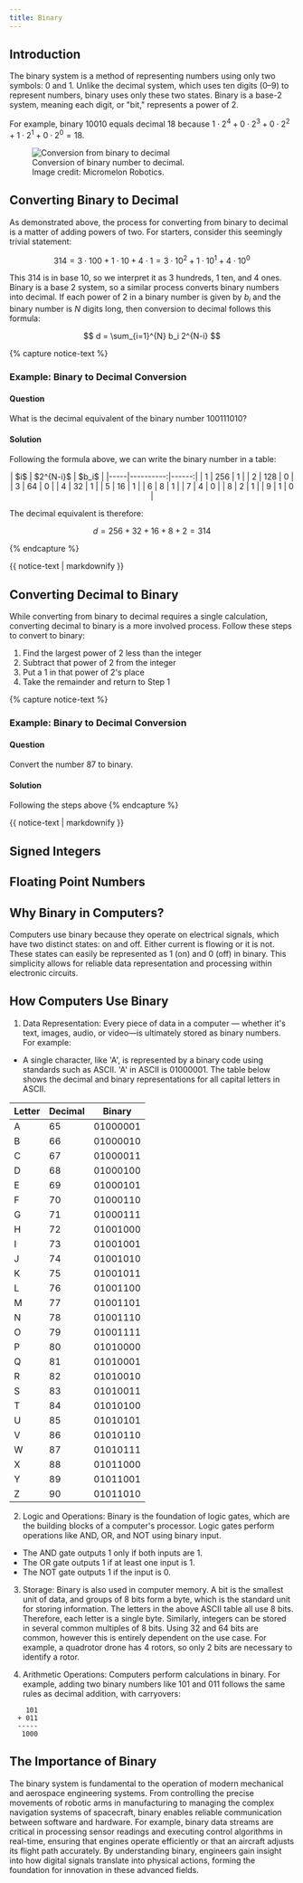 ```yaml
---
title: Binary
---
```


## Introduction
The binary system is a method of representing numbers using only two symbols: 0 and 1.
Unlike the decimal system, which uses ten digits (0–9) to represent numbers, binary uses only these two states.
Binary is a base-2 system, meaning each digit, or "bit," represents a power of 2.

For example, binary 10010 equals decimal 18 because $1 \cdot 2^4 + 0 \cdot 2^3 + 0 \cdot 2^2 + 1 \cdot 2^1 + 0 \cdot 2^0 = 18$.

<figure style="width: 300px" class="align-center">
  <img src="{{ site.url }}{{ site.baseurl }}/assets/images/binary_number.png" 
    alt="Conversion from binary to decimal">
  <figcaption>Conversion of binary number to decimal. Image credit: Micromelon Robotics.</figcaption>
</figure> 

## Converting Binary to Decimal
As demonstrated above, the process for converting from binary to decimal is a matter of adding powers of two.
For starters, consider this seemingly trivial statement:

$$ 314 = 3 \cdot 100 + 1 \cdot 10 + 4 \cdot 1 = 3 \cdot 10^2 + 1 \cdot 10^1 + 4 \cdot 10^0 $$

This 314 is in base 10, so we interpret it as 3 hundreds, 1 ten, and 4 ones.
Binary is a base 2 system, so a similar process converts binary numbers into decimal.
If each power of 2 in a binary number is given by $b_i$ and the binary number is $N$ digits long,
then conversion to decimal follows this formula:

$$ d = \sum_{i=1}^{N} b_i 2^{N-i} $$ 

{% capture notice-text %}
### Example: Binary to Decimal Conversion
#### Question
What is the decimal equivalent of the binary number 100111010?

#### Solution
Following the formula above, we can write the binary number in a table:

<div style="text-align: center;">
| $i$ | $2^{N-i}$ | $b_i$ |
|-----|----------:|------:|
|   1 |       256 |     1 |
|   2 |       128 |     0 |
|   3 |        64 |     0 |
|   4 |        32 |     1 |
|   5 |        16 |     1 |
|   6 |         8 |     1 | 
|   7 |         4 |     0 |
|   8 |         2 |     1 |
|   9 |         1 |     0 |
</div>

The decimal equivalent is therefore:

$$ d = 256 + 32 + 16 + 8 + 2 = 314 $$

{% endcapture %}

<div class="notice--info">{{ notice-text | markdownify }}</div>

## Converting Decimal to Binary
While converting from binary to decimal requires a single calculation, converting decimal to binary is a more involved process.
Follow these steps to convert to binary:

1. Find the largest power of 2 less than the integer
2. Subtract that power of 2 from the integer
3. Put a 1 in that power of 2's place
4. Take the remainder and return to Step 1

{% capture notice-text %}
### Example: Binary to Decimal Conversion
#### Question
Convert the number 87 to binary.

#### Solution
Following the steps above 
{% endcapture %}

<div class="notice--info">{{ notice-text | markdownify }}</div>


## Signed Integers

## Floating Point Numbers

## Why Binary in Computers?
Computers use binary because they operate on electrical signals, which have two distinct states: on and off.
Either current is flowing or it is not.
These states can easily be represented as 1 (on) and 0 (off) in binary.
This simplicity allows for reliable data representation and processing within electronic circuits.

## How Computers Use Binary
1. Data Representation: Every piece of data in a computer — whether it's text, images, audio, or video—is ultimately stored as binary numbers. For example:

 * A single character, like 'A', is represented by a binary code using standards such as ASCII. 'A' in ASCII is 01000001. The table below shows the decimal and binary representations for all capital letters in ASCII.

| Letter | Decimal | Binary     |
|--------|---------|------------|
| A      | 65      | 01000001   |
| B      | 66      | 01000010   |
| C      | 67      | 01000011   |
| D      | 68      | 01000100   |
| E      | 69      | 01000101   |
| F      | 70      | 01000110   |
| G      | 71      | 01000111   |
| H      | 72      | 01001000   |
| I      | 73      | 01001001   |
| J      | 74      | 01001010   |
| K      | 75      | 01001011   |
| L      | 76      | 01001100   |
| M      | 77      | 01001101   |
| N      | 78      | 01001110   |
| O      | 79      | 01001111   |
| P      | 80      | 01010000   |
| Q      | 81      | 01010001   |
| R      | 82      | 01010010   |
| S      | 83      | 01010011   |
| T      | 84      | 01010100   |
| U      | 85      | 01010101   |
| V      | 86      | 01010110   |
| W      | 87      | 01010111   |
| X      | 88      | 01011000   |
| Y      | 89      | 01011001   |
| Z      | 90      | 01011010   |

2. Logic and Operations: Binary is the foundation of logic gates, which are the building blocks of a computer's processor. Logic gates perform operations like AND, OR, and NOT using binary input.

 * The AND gate outputs 1 only if both inputs are 1.
 * The OR gate outputs 1 if at least one input is 1.
 * The NOT gate outputs 1 if the input is 0.

3. Storage: Binary is also used in computer memory. A bit is the smallest unit of data, and groups of 8 bits form a byte, which is the standard unit for storing information. The letters in the above ASCII table all use 8 bits. Therefore, each letter is a single byte. Similarly, integers can be stored in several common multiples of 8 bits. Using 32 and 64 bits are common, however this is entirely dependent on the use case. For example, a quadrotor drone has 4 rotors, so only 2 bits are necessary to identify a rotor.

4. Arithmetic Operations: Computers perform calculations in binary. For example, adding two binary numbers like 101 and 011 follows the same rules as decimal addition, with carryovers:

```text
    101
  + 011
  -----
   1000
```

## The Importance of Binary
The binary system is fundamental to the operation of modern mechanical and aerospace engineering systems.
From controlling the precise movements of robotic arms in manufacturing to managing the complex navigation systems of spacecraft, binary enables reliable communication between software and hardware.
For example, binary data streams are critical in processing sensor readings and executing control algorithms in real-time, ensuring that engines operate efficiently or that an aircraft adjusts its flight path accurately.
By understanding binary, engineers gain insight into how digital signals translate into physical actions, forming the foundation for innovation in these advanced fields.

